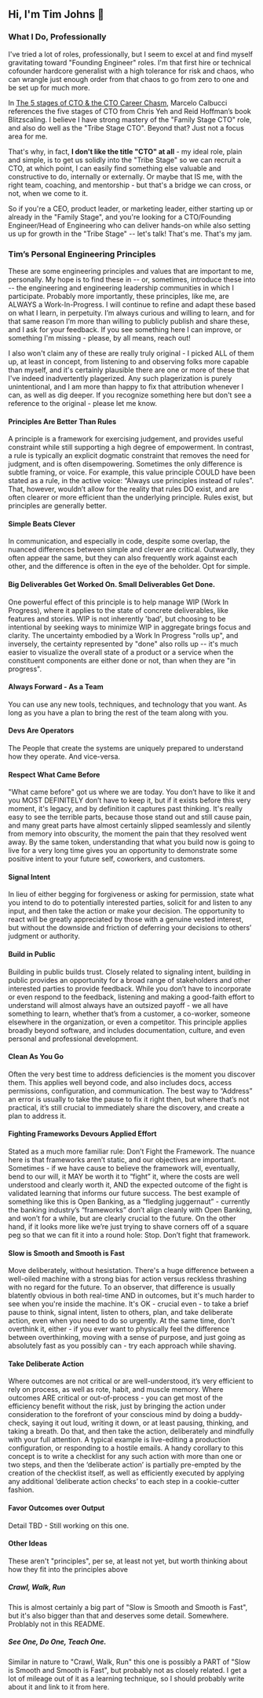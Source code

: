 ## Hi, I'm Tim Johns 👋

### What I Do, Professionally
I've tried a lot of roles, professionally, but I seem to excel at and find myself gravitating toward "Founding Engineer" roles. I'm that first hire or technical cofounder hardcore generalist with a high tolerance for risk and chaos, who can wrangle just enough order from that chaos to go from zero to one and be set up for much more.

In [The 5 stages of CTO & the CTO Career Chasm](https://calbucci.com/the-5-stages-of-cto--the-cto-career-chasm-9d7c04e2ae66), Marcelo Calbucci references the five stages of CTO from Chris Yeh and Reid Hoffman’s book Blitzscaling. I believe I have strong mastery of the "Family Stage CTO" role, and also do well as the "Tribe Stage CTO". Beyond that? Just not a focus area for me. 

That's why, in fact, **I don't like the title "CTO" at all** - my ideal role, plain and simple, is to get us solidly into the "Tribe Stage" so we can recruit a CTO, at which point, I can easily find something else valuable and constructive to do, internally or externally. Or maybe that IS me, with the right team, coaching, and mentorship - but that's a bridge we can cross, or not, when we come to it.

So if you're a CEO, product leader, or marketing leader, either starting up or already in the "Family Stage", and you're looking for a CTO/Founding Engineer/Head of Engineering who can deliver hands-on while also setting us up for growth in the "Tribe Stage" -- let's talk! That's me. That's my jam.

### Tim’s Personal Engineering Principles
These are some engineering principles and values that are important to me, personally. My hope is to find these in -- or, sometimes, introduce these into -- the engineering and engineering leadership communities in which I participate. Probably more importantly, these principles, like me, are ALWAYS a Work-In-Progress. I will continue to refine and adapt these based on what I learn, in perpetuity. I’m always curious and willing to learn, and for that same reason I’m more than willing to publicly publish and share these, and I ask for your feedback. If you see something here I can improve, or something I'm missing - please, by all means, reach out! 

I also won't claim any of these are really truly original - I picked ALL of them up, at least in concept, from listening to and observing folks  more capable than myself, and it's certainly plausible there are one or more of these that I've indeed inadvertently plagerized. Any such plagerization is purely unintentional, and I am more than happy to fix that attribution whenever I can, as well as dig deeper. If you recognize something here but don't see a reference to the original - please let me know.

#### Principles Are Better Than Rules
A principle is a framework for exercising judgement, and provides useful constraint while still supporting a high degree of empowerment. In contrast, a rule is typically an explicit dogmatic constraint that removes the need for judgment, and is often disempowering. Sometimes the only difference is subtle framing, or voice. For example, this value principle COULD have been stated as a rule, in the active voice: “Always use principles instead of rules”. That, however, wouldn’t allow for the reality that rules DO exist, and are often clearer or more efficient than the underlying principle. Rules exist, but principles are generally better. 

#### Simple Beats Clever
In communication, and especially in code, despite some overlap, the nuanced differences between simple and clever are critical. Outwardly, they often appear the same, but they can also frequently work against each other, and the difference is often in the eye of the beholder. Opt for simple.

#### Big Deliverables Get Worked On. Small Deliverables Get Done.
One powerful effect of this principle is to help manage WIP (Work In Progress), where it applies to the state of concrete deliverables, like features and stories. WIP is not inherently 'bad', but choosing to be intentional by seeking ways to minimize WIP in aggregate brings focus and clarity. The uncertainty embodied by a Work In Progress "rolls up", and inversely, the certainty represented by "done" also rolls up -- it's much easier to visualize the overall state of a product or a service when the constituent components are either done or not, than when they are "in progress".

#### Always Forward - As a Team
You can use any new tools, techniques, and technology that you want. As long as you have a plan to bring the rest of the team along with you.

#### Devs Are Operators
The People that create the systems are uniquely prepared to understand how they operate. And vice-versa.

#### Respect What Came Before
"What came before" got us where we are today. You don’t have to like it and you MOST DEFINITELY don’t have to keep it, but if it exists before this very moment, it's legacy, and by definition it captures past thinking. It's really easy to see the terrible parts, because those stand out and still cause pain, and many great parts have almost certainly slipped seamlessly and silently from memory into obscurity, the moment the pain that they resolved went away. By the same token, understanding that what you build now is going to live for a very long time gives you an opportunity to demonstrate some positive intent to your future self, coworkers, and customers. 

#### Signal Intent
In lieu of either begging for forgiveness or asking for permission, state what you intend to do to potentially interested parties, solicit for and listen to any input, and then take the action or make your decision. The opportunity to react will be greatly appreciated by those with a genuine vested interest, but without the downside and friction of deferring your decisions to others’ judgment or authority. 

#### Build in Public
Building in public builds trust. Closely related to signaling intent, building in public provides an opportunity for a broad range of stakeholders and other interested parties to provide feedback. While you don’t have to incorporate or even respond to the feedback,  listening and making a good-faith effort to understand will almost always have an outsized payoff - we all have something to learn, whether that’s from a customer, a co-worker, someone elsewhere in the organization, or even a competitor. This principle applies broadly beyond software, and includes documentation, culture, and even personal and professional development. 

#### Clean As You Go
Often the very best time to address deficiencies is the moment you discover them. This applies well beyond code, and also includes docs, access permissions, configuration, and communication. The best way to “Address” an error is usually to take the pause to fix it right then, but where that’s not practical, it’s still crucial to immediately share the discovery, and create a plan to address it.

#### Fighting Frameworks Devours Applied Effort
Stated as a much more familiar rule: Don’t Fight the Framework. The nuance here is that frameworks aren’t static, and our objectives are important. Sometimes - if we have cause to believe the framework will, eventually, bend to our will, it MAY be worth it to “fight” it, where the costs are well understood and clearly worth it, AND the expected outcome of the fight is validated learning that informs our future success. The best example of something like this is Open Banking, as a “fledgling juggernaut” - currently the banking industry’s “frameworks” don’t align cleanly with Open Banking, and won’t for a while, but are clearly crucial to the future. On the other hand, if it looks more like we’re just trying to shave corners off of a square peg so that we can fit it into a round hole: Stop. Don’t fight that framework.

#### Slow is Smooth and Smooth is Fast
Move deliberately, without hesistation. There's a huge difference between a well-oiled machine with a strong bias for action versus reckless thrashing with no regard for the future. To an observer, that difference is usually blatently obvious in both real-time AND in outcomes, but it's much harder to see when you're inside the machine. It's OK - crucial even - to take a brief pause to think, signal intent, listen to others, plan, and take deliberate action, even when you need to do so urgently. At the same time, don't overthink it, either - if you ever want to physically feel the difference between overthinking, moving with a sense of purpose, and just going as absolutely fast as you possibly can - try each approach while shaving.

#### Take Deliberate Action
Where outcomes are not critical or are well-understood, it’s very efficient to rely on process, as well as rote, habit, and muscle memory. Where outcomes ARE critical or out-of-process - you can get most of the efficiency benefit without the risk, just by bringing the action under consideration to the forefront of your conscious mind by doing a buddy-check, saying it out loud, writing it down, or at least pausing, thinking, and taking a breath. Do that, and then take the action, deliberately and mindfully with your full attention. A typical example is live-editing a production configuration, or responding to a hostile emails. A handy corollary to this concept is to write a checklist for any such action with more than one or two steps, and then the ‘deliberate action’ is partially  pre-empted by the creation of the checklist itself, as well as efficiently executed by applying any additional ‘deliberate action checks’ to each step in a cookie-cutter fashion.

#### Favor Outcomes over Output
Detail TBD - Still working on this one.

#### Other Ideas
These aren't "principles", per se, at least not yet, but worth thinking about how they fit into the principles above
##### Crawl, Walk, Run
This is almost certainly a big part of "Slow is Smooth and Smooth is Fast", but it's also bigger than that and deserves some detail. Somewhere. Problably not in this README.
##### See One, Do One, Teach One.
Similar in nature to "Crawl, Walk, Run" this one is possibly a PART of "Slow is Smooth and Smooth is Fast", but probably not as closely related. I get a lot of mileage out of it as a learning technique, so I should probably write about it and link to it from here.






